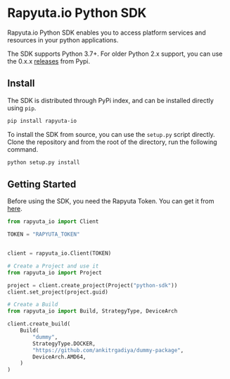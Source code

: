 # Rapyuta.io Python SDK

Rapyuta.io Python SDK enables you to access platform services and resources in
your python applications.

The SDK supports Python 3.7+. For older Python 2.x support, you can use the
0.x.x [releases](https://pypi.org/project/rapyuta-io/#history) from Pypi.

## Install

The SDK is distributed through PyPi index, and can be installed directly using `pip`.

```bash
pip install rapyuta-io
```

To install the SDK from source, you can use the `setup.py` script directly.
Clone the repository and from the root of the directory, run the following
command.

``` bash
python setup.py install
```

## Getting Started

Before using the SDK, you need the Rapyuta Token. You can get it from
[here](https://auth.rapyuta.io/authToken/).

``` python
from rapyuta_io import Client

TOKEN = "RAPYUTA_TOKEN"


client = rapyuta_io.Client(TOKEN)

# Create a Project and use it
from rapyuta_io import Project

project = client.create_project(Project("python-sdk"))
client.set_project(project.guid)

# Create a Build
from rapyuta_io import Build, StrategyType, DeviceArch

client.create_build(
    Build(
        "dummy",
        StrategyType.DOCKER,
        "https://github.com/ankitrgadiya/dummy-package",
        DeviceArch.AMD64,
    )
)
```


